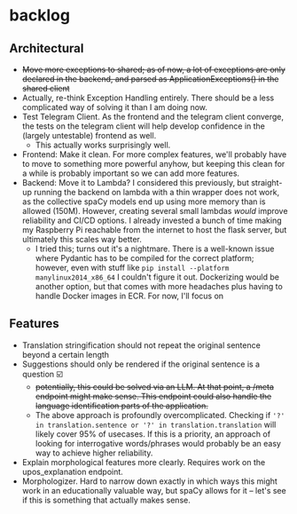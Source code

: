 # backlog



## Architectural

- ~~Move more exceptions to shared; as of now, a lot of exceptions are only declared in the backend,
and parsed as ApplicationExceptions() in the shared client~~
- Actually, re-think Exception Handling entirely. There should be a less complicated way of solving it than I am doing now.
- Test Telegram Client. As the frontend and the telegram client converge, the tests on the telegram client
will help develop confidence in the (largely untestable) frontend as well.
  - This actually works surprisingly well.
- Frontend: Make it clean. For more complex features, we'll probably have to move to something more powerful anyhow, but keeping this clean for a while is probably important so we can add more features.
- Backend: Move it to Lambda? I considered this previously, but straight-up running the backend on lambda with a thin wrapper does not work, as the collective spaCy models end up using more memory than is allowed (150M). However, creating several small lambdas _would_ improve reliability and CI/CD options. I already invested a bunch of time making my Raspberry Pi reachable from the internet to host the flask server, but ultimately this scales way better.
  - I tried this; turns out it's a nightmare. There is a well-known issue where Pydantic has to be compiled for the correct platform;
  however, even with stuff like `pip install --platform manylinux2014_x86_64` I couldn't figure it out.
  Dockerizing would be another option, but that comes with more headaches plus having to handle Docker images in ECR.
  For now, I'll focus on 

## Features

- Translation stringification should not repeat the original sentence beyond a certain length
- Suggestions should only be rendered if the original sentence is a question ☑️
  - ~~potentially, this could be solved via an LLM. At that point, a /meta endpoint might make sense. This endpoint could
  also handle the language identification parts of the application.~~
  - The above approach is profoundly overcomplicated. Checking if `'?' in translation.sentence or '?' in translation.translation` will likely cover 95% of usecases. If this is a priority, an approach of looking for interrogative words/phrases would probably be an easy way to achieve higher reliability.
- Explain morphological features more clearly. Requires work on the upos_explanation endpoint.
- Morphologizer. Hard to narrow down exactly in which ways this might work in an educationally valuable way, but spaCy allows for it – let's see if this is something that actually makes sense.

